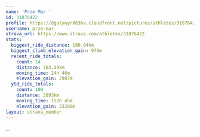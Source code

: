 ```yaml
---
name: 'Prze Mar '
id: 31876422
profile: https://dgalywyr863hv.cloudfront.net/pictures/athletes/31876422/22548952/4/large.jpg
username: prze-mar
strava_url: https://www.strava.com/athletes/31876422
stats:
  biggest_ride_distance: 180.04km
  biggest_climb_elevation_gain: 979m
  recent_ride_totals:
    count: 14
    distance: 703.39km
    moving_time: 24h 46m
    elevation_gain: 2987m
  ytd_ride_totals:
    count: 100
    distance: 3893km
    moving_time: 152h 45m
    elevation_gain: 23208m
layout: strava_member
--- 
```

...
